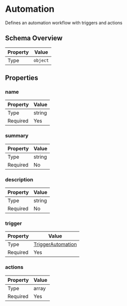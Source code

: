 # Automation

Defines an automation workflow with triggers and actions

## Schema Overview

| Property | Value |
|----------|-------|
| Type | `object` |

## Properties

### name

| Property | Value |
|----------|-------|
| Type | string |
| Required | Yes |

### summary

| Property | Value |
|----------|-------|
| Type | string |
| Required | No |

### description

| Property | Value |
|----------|-------|
| Type | string |
| Required | No |

### trigger

| Property | Value |
|----------|-------|
| Type | [TriggerAutomation](http://localhost:3000/docs/triggerautomation) |
| Required | Yes |

### actions

| Property | Value |
|----------|-------|
| Type | array |
| Required | Yes |

